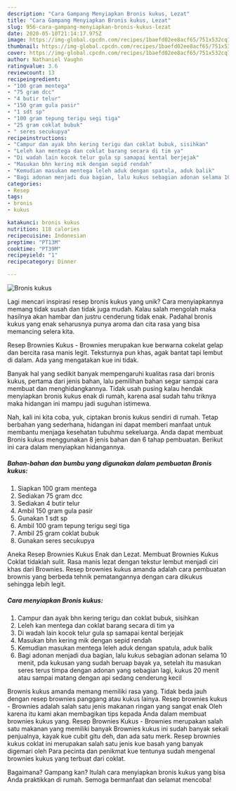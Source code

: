 ```yaml
---
description: "Cara Gampang Menyiapkan Bronis kukus, Lezat"
title: "Cara Gampang Menyiapkan Bronis kukus, Lezat"
slug: 956-cara-gampang-menyiapkan-bronis-kukus-lezat
date: 2020-05-10T21:14:17.975Z
image: https://img-global.cpcdn.com/recipes/1baefd02ee8acf65/751x532cq70/bronis-kukus-foto-resep-utama.jpg
thumbnail: https://img-global.cpcdn.com/recipes/1baefd02ee8acf65/751x532cq70/bronis-kukus-foto-resep-utama.jpg
cover: https://img-global.cpcdn.com/recipes/1baefd02ee8acf65/751x532cq70/bronis-kukus-foto-resep-utama.jpg
author: Nathaniel Vaughn
ratingvalue: 3.6
reviewcount: 13
recipeingredient:
- "100 gram mentega"
- "75 gram dcc"
- "4 butir telur"
- "150 gram gula pasir"
- "1 sdt sp"
- "100 gram tepung terigu segi tiga"
- "25 gram coklat bubuk"
- " seres secukupya"
recipeinstructions:
- "Campur dan ayak bhn kering terigu dan coklat bubuk, sisihkan"
- "Leleh kan mentega dan coklat barang secara di tim ya"
- "Di wadah lain kocok telur gula sp samapai kental berjejak"
- "Masukan bhn kering mik dengan sepid rendah"
- "Kemudian masukan mentega leleh aduk dengan spatula, aduk balik"
- "Bagi adonan menjadi dua bagian, lalu kukus sebagian adonan selama 10 menit, pda kukusan yang sudah beruap bayak ya, setelah itu masukan seres terus timpa dengan adonan yang sebagian lagi, kukus 20 menit atau sampai matang dengan api sedang cenderung kecil"
categories:
- Resep
tags:
- bronis
- kukus

katakunci: bronis kukus 
nutrition: 118 calories
recipecuisine: Indonesian
preptime: "PT13M"
cooktime: "PT39M"
recipeyield: "1"
recipecategory: Dinner

---
```



![Bronis kukus](https://img-global.cpcdn.com/recipes/1baefd02ee8acf65/751x532cq70/bronis-kukus-foto-resep-utama.jpg)

Lagi mencari inspirasi resep bronis kukus yang unik? Cara menyiapkannya memang tidak susah dan tidak juga mudah. Kalau salah mengolah maka hasilnya akan hambar dan justru cenderung tidak enak. Padahal bronis kukus yang enak seharusnya punya aroma dan cita rasa yang bisa memancing selera kita.

Resep Brownies Kukus - Brownies merupakan kue berwarna cokelat gelap dan bercita rasa manis legit. Teksturnya pun khas, agak bantat tapi lembut di dalam. Ada yang mengatakan kue ini tidak.

Banyak hal yang sedikit banyak mempengaruhi kualitas rasa dari bronis kukus, pertama dari jenis bahan, lalu pemilihan bahan segar sampai cara membuat dan menghidangkannya. Tidak usah pusing kalau hendak menyiapkan bronis kukus enak di rumah, karena asal sudah tahu triknya maka hidangan ini mampu jadi suguhan istimewa.


Nah, kali ini kita coba, yuk, ciptakan bronis kukus sendiri di rumah. Tetap berbahan yang sederhana, hidangan ini dapat memberi manfaat untuk membantu menjaga kesehatan tubuhmu sekeluarga. Anda dapat membuat Bronis kukus menggunakan 8 jenis bahan dan 6 tahap pembuatan. Berikut ini cara dalam menyiapkan hidangannya.

<!--inarticleads1-->

##### Bahan-bahan dan bumbu yang digunakan dalam pembuatan Bronis kukus:

1. Siapkan 100 gram mentega
1. Sediakan 75 gram dcc
1. Sediakan 4 butir telur
1. Ambil 150 gram gula pasir
1. Gunakan 1 sdt sp
1. Ambil 100 gram tepung terigu segi tiga
1. Ambil 25 gram coklat bubuk
1. Gunakan  seres secukupya


Aneka Resep Brownies Kukus Enak dan Lezat. Membuat Brownies Kukus Coklat tidaklah sulit. Rasa manis lezat dengan tekstur lembut menjadi ciri khas dari Brownies. Resep brownies kukus amanda adalah cara pembuatan brownis yang berbeda tehnik pematangannya dengan cara dikukus sehingga lebih legit. 

<!--inarticleads2-->

##### Cara menyiapkan Bronis kukus:

1. Campur dan ayak bhn kering terigu dan coklat bubuk, sisihkan
1. Leleh kan mentega dan coklat barang secara di tim ya
1. Di wadah lain kocok telur gula sp samapai kental berjejak
1. Masukan bhn kering mik dengan sepid rendah
1. Kemudian masukan mentega leleh aduk dengan spatula, aduk balik
1. Bagi adonan menjadi dua bagian, lalu kukus sebagian adonan selama 10 menit, pda kukusan yang sudah beruap bayak ya, setelah itu masukan seres terus timpa dengan adonan yang sebagian lagi, kukus 20 menit atau sampai matang dengan api sedang cenderung kecil


Brownis kukus amanda memang memiliki rasa yang. Tidak beda jauh dengan resep brownies panggang atau kukus lainya. Resep brownies kukus - Brownies adalah salah satu jenis makanan ringan yang sangat enak Oleh karena itu kami akan membagikan tips kepada Anda dalam membuat brownies kukus yang. Resep Brownies Kukus - Brownies merupakan salah satu makanan yang memiliki banyak Brownies kukus ini sudah banyak sekali penjualnya, kayak kue cubit gitu deh, dan ada satu merk. Resep brownies kukus coklat ini merupakan salah satu jenis kue basah yang banyak digemari oleh Para pecinta dan penikmat kue tentunya sudah mengenal brownies kukus yang terbuat dari coklat. 

Bagaimana? Gampang kan? Itulah cara menyiapkan bronis kukus yang bisa Anda praktikkan di rumah. Semoga bermanfaat dan selamat mencoba!

